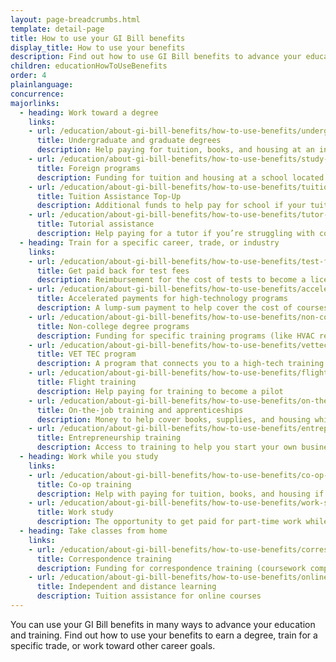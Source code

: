 ```yaml
---
layout: page-breadcrumbs.html
template: detail-page
title: How to use your GI Bill benefits
display_title: How to use your benefits
description: Find out how to use GI Bill benefits to advance your education and training. You can use your benefits many ways, including paying for college or graduate tuition, funding your training for a specific trade or job or to start your own business, paying for fees to take licensing tests, and more.
children: educationHowToUseBenefits
order: 4
plainlanguage:
concurrence:
majorlinks:
  - heading: Work toward a degree
    links:
    - url: /education/about-gi-bill-benefits/how-to-use-benefits/undergraduate-graduate-programs/
      title: Undergraduate and graduate degrees
      description: Help paying for tuition, books, and housing at an institution of higher learning (like a 4-year university, community college, or graduate school)
    - url: /education/about-gi-bill-benefits/how-to-use-benefits/study-at-foreign-schools/
      title: Foreign programs
      description: Funding for tuition and housing at a school located outside the U.S.
    - url: /education/about-gi-bill-benefits/how-to-use-benefits/tuition-assistance-top-up/
      title: Tuition Assistance Top-Up
      description: Additional funds to help pay for school if your tuition costs more than what's covered by the active-duty Tuition Assistance program
    - url: /education/about-gi-bill-benefits/how-to-use-benefits/tutor-assistance/
      title: Tutorial assistance
      description: Help paying for a tutor if you’re struggling with coursework
  - heading: Train for a specific career, trade, or industry
    links:
    - url: /education/about-gi-bill-benefits/how-to-use-benefits/test-fees/
      title: Get paid back for test fees
      description: Reimbursement for the cost of tests to become a licensed or certified professional, or to apply for college or a training course
    - url: /education/about-gi-bill-benefits/how-to-use-benefits/accelerated-payments/
      title: Accelerated payments for high-technology programs
      description: A lump-sum payment to help cover the cost of courses in high-tech degree or non-degree programs
    - url: /education/about-gi-bill-benefits/how-to-use-benefits/non-college-degree-programs/
      title: Non-college degree programs
      description: Funding for specific training programs (like HVAC repair, truck driving, or EMT training)
    - url: /education/about-gi-bill-benefits/how-to-use-benefits/vettec-high-tech-program/
      title: VET TEC program
      description: A program that connects you to a high-tech training provider so you can gain computer skills and experience to start or advance your high-tech career
    - url: /education/about-gi-bill-benefits/how-to-use-benefits/flight-training/
      title: Flight training
      description: Help paying for training to become a pilot
    - url: /education/about-gi-bill-benefits/how-to-use-benefits/on-the-job-training-apprenticeships/
      title: On-the-job training and apprenticeships
      description: Money to help cover books, supplies, and housing while learning a trade or skill (like plumbing, hotel management, or firefighting)
    - url: /education/about-gi-bill-benefits/how-to-use-benefits/entrepreneurship-training/
      title: Entrepreneurship training
      description: Access to training to help you start your own business
  - heading: Work while you study
    links:
    - url: /education/about-gi-bill-benefits/how-to-use-benefits/co-op-training/
      title: Co-op training
      description: Help with paying for tuition, books, and housing if you’re part of a college or university co-op training program
    - url: /education/about-gi-bill-benefits/how-to-use-benefits/work-study/
      title: Work study
      description: The opportunity to get paid for part-time work while you study at a college, vocational, or professional school
  - heading: Take classes from home
    links:
    - url: /education/about-gi-bill-benefits/how-to-use-benefits/correspondence-training/
      title: Correspondence training
      description: Funding for correspondence training (coursework completed by mail) if you want to take classes from home or live far from any schools
    - url: /education/about-gi-bill-benefits/how-to-use-benefits/online-distance-learning/
      title: Independent and distance learning
      description: Tuition assistance for online courses
---
```


<div class="va-introtext">

You can use your GI Bill benefits in many ways to advance your education and training. Find out how to use your benefits to earn a degree, train for a specific trade, or work toward other career goals.

</div>
